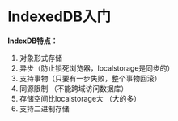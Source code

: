 # IndexedDB入门

**IndexDB特点：**
1.  对象形式存储
2.  异步（防止锁死浏览器，localstorage是同步的）
3.  支持事物（只要有一步失败，整个事物回滚）
4.  同源限制 （不能跨域访问数据库）
5.  存储空间比localstorage大  （大的多）
6.  支持二进制存储